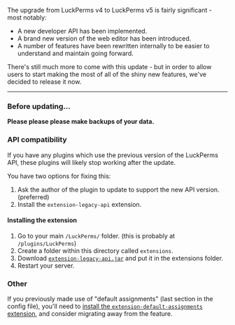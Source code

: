 The upgrade from LuckPerms v4 to LuckPerms v5 is fairly significant - most notably:

* A new developer API has been implemented.
* A brand new version of the web editor has been introduced.
* A number of features have been rewritten internally to be easier to understand and maintain going forward.

There's still much more to come with this update - but in order to allow users to start making the most of all of the shiny new features, we've decided to release it now.

___

### Before updating...
**Please please please make backups of your data.**

### API compatibility

If you have any plugins which use the previous version of the LuckPerms API, these plugins will likely stop working after the update.

You have two options for fixing this:

1. Ask the author of the plugin to update to support the new API version. (preferred)
2. Install the `extension-legacy-api` extension.

#### Installing the extension
1. Go to your main `/LuckPerms/` folder. (this is probably at `/plugins/LuckPerms`)
2. Create a folder within this directory called `extensions`.
3. Download [`extension-legacy-api.jar`](https://ci.lucko.me/job/extension-legacy-api/lastSuccessfulBuild/artifact/build/libs/extension-legacy-api-1.0.0.jar) and put it in the extensions folder.
4. Restart your server.

### Other

If you previously made use of "default assignments" (last section in the config file), you'll need to [install the `extension-default-assignments` extension](https://github.com/lucko/LuckPerms/wiki/Extensions), and consider migrating away from the feature.
